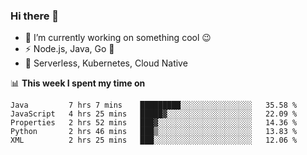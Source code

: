 ### Hi there 👋

<!--
**nodejh/nodejh** is a ✨ _special_ ✨ repository because its `README.md` (this file) appears on your GitHub profile.

Here are some ideas to get you started:

- 🔭 I’m currently working on ...
- 🌱 I’m currently learning ...
- 👯 I’m looking to collaborate on ...
- 🤔 I’m looking for help with ...
- 💬 Ask me about ...
- 📫 How to reach me: ...
- 😄 Pronouns: ...
- ⚡ Fun fact: ...
-->

- 🔭 I’m currently working on something cool :wink:
- ⚡ Node.js, Java, Go :thought_balloon:
- 🤖 Serverless, Kubernetes, Cloud Native

📊 **This week I spent my time on**

<!--START_SECTION:waka-->
```text
Java         7 hrs 7 mins    █████████░░░░░░░░░░░░░░░░   35.58 % 
JavaScript   4 hrs 25 mins   █████▓░░░░░░░░░░░░░░░░░░░   22.09 % 
Properties   2 hrs 52 mins   ███▓░░░░░░░░░░░░░░░░░░░░░   14.36 % 
Python       2 hrs 46 mins   ███▒░░░░░░░░░░░░░░░░░░░░░   13.83 % 
XML          2 hrs 25 mins   ███░░░░░░░░░░░░░░░░░░░░░░   12.06 % 
```
<!--END_SECTION:waka-->


<!--
:traffic_light: **Visitors**

![visitors](https://visitor-badge.glitch.me/badge?page_id=nodejh.nodejh)
-->
